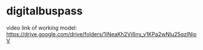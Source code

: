 # digitalbuspass
video link of working model:
https://drive.google.com/drive/folders/1iNeaKh2Vi6ny_v1KPa2wNlu25qzINioV
